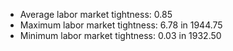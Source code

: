 
* Average labor market tightness: 0.85 
* Maximum labor market tightness: 6.78 in 1944.75 
* Minimum labor market tightness: 0.03 in 1932.50 

